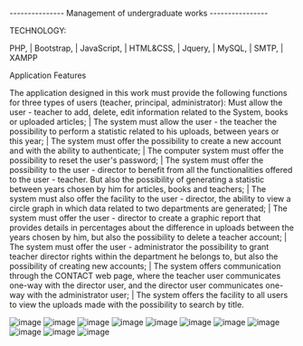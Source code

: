 --------------- Management of undergraduate works  ----------------

TECHNOLOGY:

   PHP, 
  | Bootstrap,
  | JavaScript,
 | HTML&CSS, 
 | Jquery, 
 | MySQL,
 | SMTP, 
 | XAMPP 

Application Features

 The application designed in this work must provide the following functions for three types of users (teacher, principal, administrator): 
 Must allow the user - teacher to add, delete, edit information related to the System, books or uploaded articles;
| The system must allow the user - the teacher the possibility to perform a statistic related to his uploads, between years or this year;
| The system must offer the possibility to create a new account and with the ability to authenticate;
| The computer system must offer the possibility to reset the user's password;
| The system must offer the possibility to the user - director to benefit from all the functionalities offered to the user - teacher. But also the possibility of generating a statistic between years chosen by him for articles, books and teachers;
| The system must also offer the facility to the user - director, the ability to view a circle graph in which data related to two departments are generated;
| The system must offer the user - director to create a graphic report that provides details in percentages about the difference in uploads between the years chosen by him, but also the possibility to delete a teacher account;
| The system must offer the user - administrator the possibility to grant teacher director rights within the department he belongs to, but also the possibility of creating new accounts;
| The system offers communication through the CONTACT web page, where the teacher user communicates one-way with the director user, and the director user communicates one-way with the administrator user;
| The system offers the facility to all users to view the uploads made with the possibility to search by title.

![image](https://github.com/Dumitru02/Managing-undergraduate-theses-at-the-university-level/assets/50013943/a16ce0b1-a4d9-48d8-84df-396db64447c3)
![image](https://github.com/Dumitru02/Managing-undergraduate-theses-at-the-university-level/assets/50013943/7c916ead-87a0-4fef-9f31-fcaa16428709)
![image](https://github.com/Dumitru02/Managing-undergraduate-theses-at-the-university-level/assets/50013943/f2b1447b-967f-4d4b-a860-45a0e0f96041)
![image](https://github.com/Dumitru02/Managing-undergraduate-theses-at-the-university-level/assets/50013943/2b6df918-6e9c-4b4c-a79f-c99de620512e)
![image](https://github.com/Dumitru02/Managing-undergraduate-theses-at-the-university-level/assets/50013943/9ab29251-735c-4a2b-8ff4-91c93b5965d5)
![image](https://github.com/Dumitru02/Managing-undergraduate-theses-at-the-university-level/assets/50013943/c62f7312-2921-4a18-ab56-08030357dd52)
![image](https://github.com/Dumitru02/Managing-undergraduate-theses-at-the-university-level/assets/50013943/fad17cd7-50e3-4bf4-a2fd-faedd1bf41ad)
![image](https://github.com/Dumitru02/Managing-undergraduate-theses-at-the-university-level/assets/50013943/bca1a510-a650-4b4d-9b90-1131d28772a7)
![image](https://github.com/Dumitru02/Managing-undergraduate-theses-at-the-university-level/assets/50013943/2b9d334d-2d5a-404c-866b-9954737fb59b)
![image](https://github.com/Dumitru02/Managing-undergraduate-theses-at-the-university-level/assets/50013943/f9965287-67c5-4d0e-afde-ed9574538154)
![image](https://github.com/Dumitru02/Managing-undergraduate-theses-at-the-university-level/assets/50013943/136a3cc4-7b79-4170-a219-26f566e686f4)











